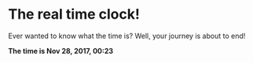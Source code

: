 # The real time clock!

Ever wanted to know what the time is? Well, your journey is about to end!

**The time is Nov 28, 2017, 00:23**